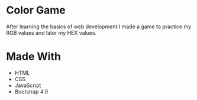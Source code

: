 # Color Game

After learning the basics of web development I made a game to practice my RGB values and later my HEX values.

# Made With
- HTML
- CSS
- JavaScript
- Bootstrap 4.0

